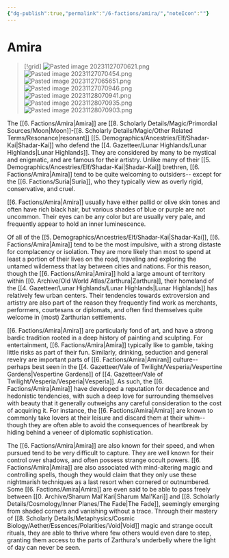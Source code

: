 ```yaml
---
{"dg-publish":true,"permalink":"/6-factions/amira/","noteIcon":""}
---
```


# Amira

>[!grid]
>![Pasted image 20231127070621.png](/img/user/x.%20Assets/Attachments/Pasted%20image%2020231127070621.png)
>![Pasted image 20231127070454.png](/img/user/x.%20Assets/Attachments/Pasted%20image%2020231127070454.png)
>![Pasted image 20231127065651.png](/img/user/x.%20Assets/Attachments/Pasted%20image%2020231127065651.png)
>![Pasted image 20231127070946.png](/img/user/x.%20Assets/Attachments/Pasted%20image%2020231127070946.png)
>![Pasted image 20231128070941.png](/img/user/x.%20Assets/Attachments/Pasted%20image%2020231128070941.png)
>![Pasted image 20231128070935.png](/img/user/x.%20Assets/Attachments/Pasted%20image%2020231128070935.png)
>![Pasted image 20231128070903.png](/img/user/x.%20Assets/Attachments/Pasted%20image%2020231128070903.png)

The [[6. Factions/Amira\|Amira]] are [[8. Scholarly Details/Magic/Primordial Sources/Moon\|Moon]]-[[8. Scholarly Details/Magic/Other Related Terms/Resonance\|resonant]] [[5. Demographics/Ancestries/Elf/Shadar-Kai\|Shadar-Kai]] who defend the [[4. Gazetteer/Lunar Highlands/Lunar Highlands\|Lunar Highlands]]. They are considered by many to be mystical and enigmatic, and are famous for their artistry. Unlike many of their [[5. Demographics/Ancestries/Elf/Shadar-Kai\|Shadar-Kai]] brethren, [[6. Factions/Amira\|Amira]] tend to be quite welcoming to outsiders-- except for the [[6. Factions/Suria\|Suria]], who they typically view as overly rigid, conservative, and cruel. 

[[6. Factions/Amira\|Amira]] usually have either pallid or olive skin tones and often have rich black hair, but various shades of blue or purple are not uncommon. Their eyes can be any color but are usually very pale, and frequently appear to hold an inner luminescence. 

Of all of the [[5. Demographics/Ancestries/Elf/Shadar-Kai\|Shadar-Kai]], [[6. Factions/Amira\|Amira]] tend to be the most impulsive, with a strong distaste for complacency or isolation. They are more likely than most to spend at least a portion of their lives on the road, traveling and exploring the untamed wilderness that lay between cities and nations. For this reason, though the [[6. Factions/Amira\|Amira]] hold a large amount of territory within [[0. Archive/Old World Atlas/Zarthura\|Zarthura]], their homeland of the [[4. Gazetteer/Lunar Highlands/Lunar Highlands\|Lunar Highlands]] has relatively few urban centers. Their tendencies towards extroversion and artistry are also part of the reason they frequently find work as merchants, performers, courtesans or diplomats, and often find themselves quite welcome in (most) Zarthurian settlements. 

[[6. Factions/Amira\|Amira]] are particularly fond of art, and have a strong bardic tradition rooted in a deep history of painting and sculpting. For entertainment, [[6. Factions/Amira\|Amira]] typically like to gamble, taking little risks as part of their fun. Similarly, drinking, seduction and general revelry are important parts of [[6. Factions/Amira\|Amiran]] culture-- perhaps best seen in the [[4. Gazetteer/Vale of Twilight/Vesperia/Vespertine Gardens\|Vespertine Gardens]] of [[4. Gazetteer/Vale of Twilight/Vesperia/Vesperia\|Vesperia]]. As such, the [[6. Factions/Amira\|Amira]] have developed a reputation for decadence and hedonistic tendencies, with such a deep love for surrounding themselves with beauty that it generally outweighs any careful consideration to the cost of acquiring it. For instance, the [[6. Factions/Amira\|Amira]] are known to commonly take lovers at their leisure and discard them at their whim-- though they are often able to avoid the consequences of heartbreak by hiding behind a veneer of diplomatic sophistication. 

The [[6. Factions/Amira\|Amira]] are also known for their speed, and when pursued tend to be very difficult to capture. They are well known for their control over shadows, and often possess strange occult powers. [[6. Factions/Amira\|Amira]] are also associated with mind-altering magic and controlling spells, though they would claim that they only use these nightmarish techniques as a last resort when cornered or outnumbered. Some [[6. Factions/Amira\|Amira]] are even said to be able to pass freely between [[0. Archive/Sharum Mal'Kari\|Sharum Mal'Kari]] and [[8. Scholarly Details/Cosmology/Inner Planes/The Fade\|The Fade]], seemingly emerging from shaded corners and vanishing without a trace. Through their mastery of [[8. Scholarly Details/Metaphysics/Cosmic Biology/Aether/Essences/Polarities/Void\|Void]] magic and strange occult rituals, they are able to thrive where few others would even dare to step, granting them access to the parts of Zarthura's underbelly where the light of day can never be seen. 







